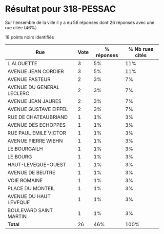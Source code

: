 # Résultat pour 318-PESSAC

Sur l'ensemble de la ville il y a eu 56 réponses dont 26 réponses avec une rue citée (46%)

18 points noirs identifiés

| Rue | Vote | % réponses | % Nb rues cités|
|-----|------|------------|----------------|
| L ALOUETTE | 3 | 5% | 11%|
| AVENUE JEAN CORDIER | 3 | 5% | 11%|
| AVENUE PASTEUR | 2 | 3% | 7%|
| AVENUE DU GENERAL LECLERC | 2 | 3% | 7%|
| AVENUE JEAN JAURES | 2 | 3% | 7%|
| AVENUE GUSTAVE EIFFEL | 2 | 3% | 7%|
| RUE DE CHATEAUBRIAND | 1 | 1% | 3%|
| AVENUE DES ECHOPPES | 1 | 1% | 3%|
| RUE PAUL EMILE VICTOR | 1 | 1% | 3%|
| AVENUE PIERRE WIEHN | 1 | 1% | 3%|
| LE BOURGAILH | 1 | 1% | 3%|
| LE BOURG | 1 | 1% | 3%|
| HAUT-LEVEQUE-OUEST | 1 | 1% | 3%|
| AVENUE DE BEUTRE | 1 | 1% | 3%|
| VOIE ROMAINE | 1 | 1% | 3%|
| PLACE DU MONTEIL | 1 | 1% | 3%|
| AVENUE DU HAUT LEVEQUE | 1 | 1% | 3%|
| BOULEVARD SAINT MARTIN | 1 | 1% | 3%|
| **Total** | 26 | 46% | 100%|
